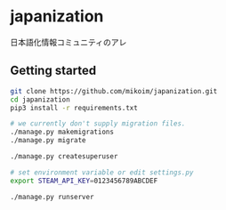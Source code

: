# japanization

日本語化情報コミュニティのアレ

## Getting started

```bash
git clone https://github.com/mikoim/japanization.git
cd japanization
pip3 install -r requirements.txt

# we currently don't supply migration files.
./manage.py makemigrations
./manage.py migrate

./manage.py createsuperuser

# set environment variable or edit settings.py
export STEAM_API_KEY=0123456789ABCDEF

./manage.py runserver
```
